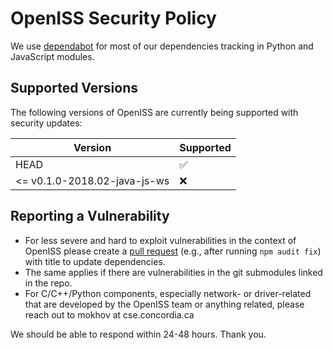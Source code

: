 # OpenISS Security Policy

We use [dependabot](https://docs.github.com/en/code-security/supply-chain-security/managing-vulnerabilities-in-your-projects-dependencies/configuring-dependabot-security-updates)
for most of our dependencies tracking in Python and JavaScript modules.

## Supported Versions

The following versions of OpenISS are
currently being supported with security updates:

| Version                       | Supported          |
| ----------------------------- | ------------------ |
| HEAD                          | :white_check_mark: |
| <= v0.1.0-2018.02-java-js-ws  | :x:                |

## Reporting a Vulnerability

- For less severe and hard to exploit vulnerabilities in the context of OpenISS please create a [pull request](https://github.com/OpenISS/OpenISS/pulls) (e.g., after running `npm audit fix`) with title to update dependencies.
- The same applies if there are vulnerabilities in the git submodules linked in the repo.
- For C/C++/Python components, especially network- or driver-related that are developed by the OpenISS team or anything related, please reach out to mokhov at cse.concordia.ca 

We should be able to respond within 24-48 hours. Thank you.
